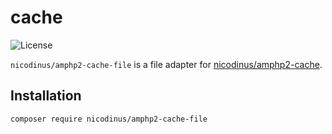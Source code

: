 # cache

![License](https://img.shields.io/badge/license-MIT-blue.svg?style=flat-square)

`nicodinus/amphp2-cache-file` is a file adapter for [nicodinus/amphp2-cache](https://github.com/nicodinus/amphp2-cache).

## Installation

```bash
composer require nicodinus/amphp2-cache-file
```
